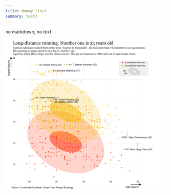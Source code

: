 ```yaml
---
title: dummy (test
summary: test)
---
```


no markdown, no text

![Data visualization](Escalade_illustrator.png)
